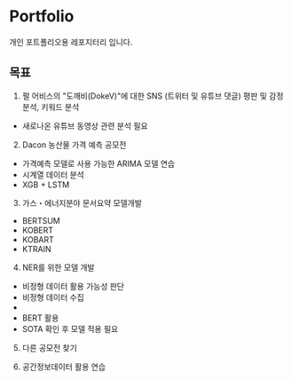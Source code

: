 # Portfolio
개인 포트폴리오용 레포지터리 입니다.

## 목표
1. 펄 어비스의 "도깨비(DokeV)"에 대한 SNS (트위터 및 유튜브 댓글) 평판 및 감정 분석, 키워드 분석
  - 새로나온 유튜브 동영상 관련 분석 필요


2. Dacon 농산물 가격 예측 공모전 
 - 가격예측 모델로 사용 가능한 ARIMA 모델 연습
 - 시계열 데이터 분석
 - XGB + LSTM

3. 가스・에너지분야 문서요약 모델개발
 - BERTSUM
 - KOBERT
 - KOBART
 - KTRAIN

4. NER를 위한 모델 개발
 - 비정형 데이터 활용 가능성 판단
 - 비정형 데이터 수집
 - 
 - BERT 활용
 - SOTA 확인 후 모델 적용 필요

5. 다른 공모전 찾기

6. 공간정보데이터 활용 연습
